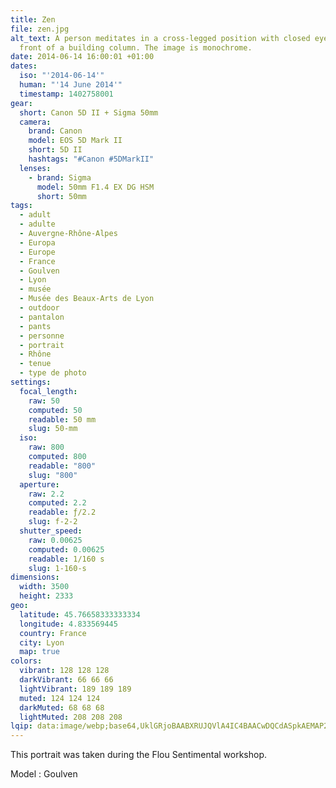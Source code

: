 ```yaml
---
title: Zen
file: zen.jpg
alt_text: A person meditates in a cross-legged position with closed eyes, in
  front of a building column. The image is monochrome.
date: 2014-06-14 16:00:01 +01:00
dates:
  iso: "'2014-06-14'"
  human: "'14 June 2014'"
  timestamp: 1402758001
gear:
  short: Canon 5D II + Sigma 50mm
  camera:
    brand: Canon
    model: EOS 5D Mark II
    short: 5D II
    hashtags: "#Canon #5DMarkII"
  lenses:
    - brand: Sigma
      model: 50mm F1.4 EX DG HSM
      short: 50mm
tags:
  - adult
  - adulte
  - Auvergne-Rhône-Alpes
  - Europa
  - Europe
  - France
  - Goulven
  - Lyon
  - musée
  - Musée des Beaux-Arts de Lyon
  - outdoor
  - pantalon
  - pants
  - personne
  - portrait
  - Rhône
  - tenue
  - type de photo
settings:
  focal_length:
    raw: 50
    computed: 50
    readable: 50 mm
    slug: 50-mm
  iso:
    raw: 800
    computed: 800
    readable: "800"
    slug: "800"
  aperture:
    raw: 2.2
    computed: 2.2
    readable: ƒ/2.2
    slug: f-2-2
  shutter_speed:
    raw: 0.00625
    computed: 0.00625
    readable: 1/160 s
    slug: 1-160-s
dimensions:
  width: 3500
  height: 2333
geo:
  latitude: 45.76658333333334
  longitude: 4.833569445
  country: France
  city: Lyon
  map: true
colors:
  vibrant: 128 128 128
  darkVibrant: 66 66 66
  lightVibrant: 189 189 189
  muted: 124 124 124
  darkMuted: 68 68 68
  lightMuted: 208 208 208
lqip: data:image/webp;base64,UklGRjoBAABXRUJQVlA4IC4BAACwDQCdASpkAEMAP22gwFi0q68lNBUbEpAtiWltOQBPcoR4inIij4L5q70t42r0RInBIRTpx3TwWYX2OcZzNPJ+VruvVdTsO5BSCz3MyxpWIgaPMB3BoxD0H0204KrMYzc4kOSCxkZUG3daJNqB5o/6XCvvm3YAAP7rq6kShhccAs6UodXKqWE1xnbY/ImRib9Wfn6p2C+dp2nIMg//ow2NkV+pbfg9Q0Ps7XeFhIweWqU8WsQ0OSlEeXzSEYThUBF5ywp4DngOw/nTnpFYG8XdXqioFgF2n0J9ZY2ON5b+ONNNu85y5w1zZ/Ws9Bj+UmupCJJWc56sHYkUz2Q+csaBAcheD+1NeGYu0rtG08tahIFA6ENkxguxTTLlFzP0tI8EGmgmnMOVpQcY7uAAAA==
---
```


This portrait was taken during the Flou Sentimental workshop.

Model : Goulven
